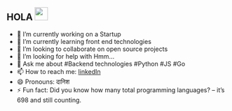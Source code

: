 ## HOLA <img src="https://raw.githubusercontent.com/iampavangandhi/iampavangandhi/master/gifs/Hi.gif" width="30px"></h2>

- 🔭 I’m currently working on a Startup
- 🌱 I’m currently learning front end technologies
- 👯 I’m looking to collaborate on open source projects
- 🤔 I’m looking for help with Hmm...
- 💬 Ask me about #Backend technologies #Python #JS #Go
- 📫 How to reach me: [linkedIn](https://www.linkedin.com/in/danish-sharma-63623b14a/)
- 😄 Pronouns: दानिश
- ⚡ Fun fact: Did you know how many total programming languages? – it’s 698 and still counting.
